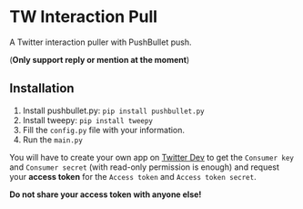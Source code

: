 TW Interaction Pull
===================
A Twitter interaction puller with PushBullet push.

(**Only support reply or mention at the moment**)

## Installation
1. Install pushbullet.py: `pip install pushbullet.py`
2. Install tweepy: `pip install tweepy`
3. Fill the `config.py` file with your information.
4. Run the `main.py`

You will have to create your own app on [Twitter Dev](https://dev.twitter.com) to get the `Consumer key` and `Consumer secret` (with read-only permission is enough) and request your **access token** for the `Access token` and `Access token secret`.

**Do not share your access token with anyone else!**
